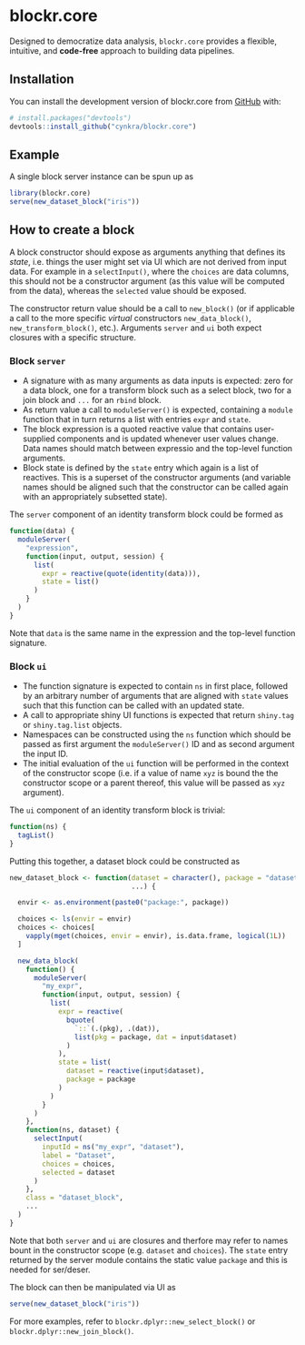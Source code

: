 
<!-- README.md is generated from README.Rmd. Please edit that file -->

# blockr.core

<!-- badges: start -->

<!-- badges: end -->

Designed to democratize data analysis, `blockr.core` provides a
flexible, intuitive, and **code-free** approach to building data
pipelines.

## Installation

You can install the development version of blockr.core from
[GitHub](https://github.com/) with:

``` r
# install.packages("devtools")
devtools::install_github("cynkra/blockr.core")
```

## Example

A single block server instance can be spun up as

``` r
library(blockr.core)
serve(new_dataset_block("iris"))
```

## How to create a block

A block constructor should expose as arguments anything that defines its
*state*, i.e. things the user might set via UI which are not derived
from input data. For example in a `selectInput()`, where the `choices`
are data columns, this should not be a constructor argument (as this
value will be computed from the data), whereas the `selected` value
should be exposed.

The constructor return value should be a call to `new_block()` (or if
applicable a call to the more specific *virtual* constructors
`new_data_block()`, `new_transform_block()`, etc.). Arguments `server`
and `ui` both expect closures with a specific structure.

### Block `server`

- A signature with as many arguments as data inputs is expected: zero
  for a data block, one for a transform block such as a select block,
  two for a join block and `...` for an `rbind` block.
- As return value a call to `moduleServer()` is expected, containing a
  `module` function that in turn returns a list with entries `expr` and
  `state`.
- The block expression is a quoted reactive value that contains
  user-supplied components and is updated whenever user values change.
  Data names should match between expressio and the top-level function
  arguments.
- Block state is defined by the `state` entry which again is a list of
  reactives. This is a superset of the constructor arguments (and
  variable names should be aligned such that the constructor can be
  called again with an appropriately subsetted state).

The `server` component of an identity transform block could be formed as

``` r
function(data) {
  moduleServer(
    "expression",
    function(input, output, session) {
      list(
        expr = reactive(quote(identity(data))),
        state = list()
      )
    }
  )
}
```

Note that `data` is the same name in the expression and the top-level
function signature.

### Block `ui`

- The function signature is expected to contain `ns` in first place,
  followed by an arbitrary number of arguments that are aligned with
  `state` values such that this function can be called with an updated
  state.
- A call to appropriate shiny UI functions is expected that return
  `shiny.tag` or `shiny.tag.list` objects.
- Namespaces can be constructed using the `ns` function which should be
  passed as first argument the `moduleServer()` ID and as second
  argument the input ID.
- The initial evaluation of the `ui` function will be performed in the
  context of the constructor scope (i.e. if a value of name `xyz` is
  bound the the constructor scope or a parent thereof, this value will
  be passed as `xyz` argument).

The `ui` component of an identity transform block is trivial:

``` r
function(ns) {
  tagList()
}
```

Putting this together, a dataset block could be constructed as

``` r
new_dataset_block <- function(dataset = character(), package = "datasets",
                              ...) {

  envir <- as.environment(paste0("package:", package))

  choices <- ls(envir = envir)
  choices <- choices[
    vapply(mget(choices, envir = envir), is.data.frame, logical(1L))
  ]

  new_data_block(
    function() {
      moduleServer(
        "my_expr",
        function(input, output, session) {
          list(
            expr = reactive(
              bquote(
                `::`(.(pkg), .(dat)),
                list(pkg = package, dat = input$dataset)
              )
            ),
            state = list(
              dataset = reactive(input$dataset),
              package = package
            )
          )
        }
      )
    },
    function(ns, dataset) {
      selectInput(
        inputId = ns("my_expr", "dataset"),
        label = "Dataset",
        choices = choices,
        selected = dataset
      )
    },
    class = "dataset_block",
    ...
  )
}
```

Note that both `server` and `ui` are closures and therfore may refer to
names bount in the constructor scope (e.g. `dataset` and `choices`). The
`state` entry returned by the server module contains the static value
`package` and this is needed for ser/deser.

The block can then be manipulated via UI as

``` r
serve(new_dataset_block("iris"))
```

For more examples, refer to `blockr.dplyr::new_select_block()` or
`blockr.dplyr::new_join_block()`.
